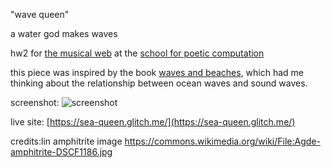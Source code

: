 "wave queen"

a water god makes waves 

hw2 for [the musical web](https://sfpc.study/sessions/summer-24/musical-web) at the [school for poetic computation](https://sfpc.study)

this piece was inspired by the book 
[waves and beaches](https://www.patagonia.com/stories/the-return-of-a-surf-classic/story-96353.html), 
which had me thinking about the relationship between ocean waves and sound waves.


screenshot:
![screenshot](https://cdn.glitch.global/d493e2da-9c90-41f0-ba2f-daedf41d4de7/sea-queen-screenshot.png?v=1719342342193)

live site:
[https://sea-queen.glitch.me/](https://sea-queen.glitch.me/)

credits:lin
amphitrite image
https://commons.wikimedia.org/wiki/File:Agde-amphitrite-DSCF1186.jpg
